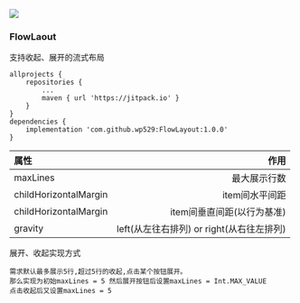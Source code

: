 [![](https://jitpack.io/v/wp529/FlowLayout.svg)](https://jitpack.io/#wp529/FlowLayout)
### FlowLaout

支持收起、展开的流式布局

```
allprojects {
	repositories {
		...
		maven { url 'https://jitpack.io' }
	}
}
dependencies {
	implementation 'com.github.wp529:FlowLayout:1.0.0'
}
```



| 属性                  |                                      作用 |
| :-------------------- | ----------------------------------------: |
| maxLines              |                              最大展示行数 |
| childHorizontalMargin |                            item间水平间距 |
| childHorizontalMargin |                item间垂直间距(以行为基准) |
| gravity               | left(从左往右排列) or right(从右往左排列) |



展开、收起实现方式

```
需求默认最多展示5行,超过5行的收起,点击某个按钮展开。
那么实现为初始maxLines = 5 然后展开按钮后设置maxLines = Int.MAX_VALUE
点击收起后又设置maxLines = 5
```
